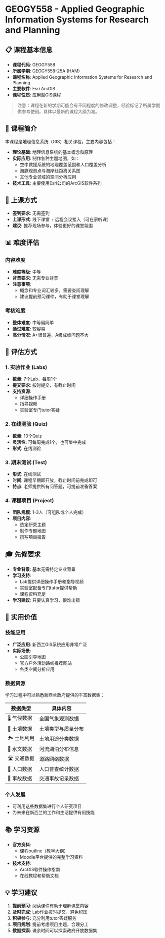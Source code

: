 # GEOGY558 - Applied Geographic Information Systems for Research and Planning

## 📋 课程基本信息

- **课程代码**: GEOGY558
- **所属学期**: GEOGY558-25A (HAM)
- **课程名称**: Applied Geographic Information Systems for Research and Planning
- **主要软件**: Esri ArcGIS
- **课程性质**: 应用型GIS课程

> 注意：课程在新的学期可能会有不同程度的修改调整，经验标记了所属学期供参考使用。具体以最新的课程大纲为准。
## 📖 课程简介

本课程是地理信息系统（GIS）相关课程，主要内容包括：

- **理论基础**: 地理信息系统的基本概念和原理
- **实际应用**: 制作各种主题地图，如：
  - 空中救援系统的地理覆盖范围和人口覆盖分析
  - 海豚观测点与海岸线距离关系图
  - 其他专业领域的空间分析应用
- **技术工具**: 主要使用Esri公司的ArcGIS软件系列

## 🎯 上课方式

- **签到要求**: 无需签到
- **上课形式**: 线下课堂 + 远程会议接入（可在家听课）
- **建议**: 推荐现场参与，体验更好的课堂氛围

## 📊 难度评估

### 内容难度
- **难度等级**: 中等
- **背景要求**: 无需专业背景
- **注意事项**: 
  - 概念和专业词汇较多，需要查阅理解
  - 建议提前预习课件，有助于课堂理解

### 考核难度
- **整体难度**: 中等偏简单
- **通过难度**: 较容易
- **高分情况**: A+很普遍，A级成绩问题不大

## 📝 评估方式

### 1. 实验作业 (Labs)
- **数量**: 7个Lab，每周1个
- **提交要求**: 按时提交，有截止时间
- **支持资源**: 
  - 详细操作手册
  - 指导视频
  - 实验室专门tutor答疑

### 2. 在线测验 (Quiz)
- **数量**: 10个Quiz
- **灵活性**: 可每周完成1个，也可集中完成
- **形式**: 在线测验

### 3. 期末测试 (Test)
- **形式**: 在线测试
- **时间**: 课程早期即开放，截止时间前完成即可
- **特点**: 老师提供所有问答题，可提前准备答案

### 4. 课程项目 (Project)
- **团队规模**: 1-3人（可组队或个人完成）
- **项目内容**: 
  - 选定研究主题
  - 制作专题地图
  - 撰写项目报告

## 🎓 先修要求

- **专业背景**: 基本无需特定专业背景
- **学习支持**: 
  - Lab提供详细操作手册和指导视频
  - 实验室配备专门tutor提供帮助
  - 课程资料充足
- **学习建议**: 只要认真学习，很难出错

## 🌟 实用价值

### 技能应用
- **广泛应用**: 新西兰GIS系统应用非常广泛
- **实际场景**: 
  - 公园引导地图
  - 官方户外活动路线推荐网站
  - 各类空间分析应用

### 数据资源
学习过程中可以熟悉新西兰政府提供的丰富数据集：

| 数据类型 | 具体内容 |
|---------|---------|
| 🌡️ 气候数据 | 全国气象观测数据 |
| 🌱 土壤数据 | 土壤类型与质量分布 |
| 🏞️ 土地利用 | 土地用途分类数据 |
| 🌊 水文数据 | 河流湖泊分布信息 |
| 🛣️ 交通数据 | 道路网络数据 |
| 👥 人口数据 | 人口普查统计数据 |
| 🚗 事故数据 | 交通事故记录数据 |

### 个人发展
- 可利用这些数据集进行个人研究项目
- 为未来在新西兰的工作和生活提供有用技能

## 📚 学习资源

- **官方资料**: 
  - 课程outline（教学大纲）
  - Moodle平台提供的完整学习资料
- **技术支持**: 
  - ArcGIS软件操作指南
  - 在线教程和帮助文档

## 💡 学习建议

1. **提前预习**: 阅读课件有助于理解课堂内容
2. **及时完成**: Lab作业按时提交，避免积压
3. **积极参与**: 充分利用tutor答疑服务
4. **项目规划**: 提前考虑项目主题，合理分工
5. **数据探索**: 课余时间可以探索政府开放数据集